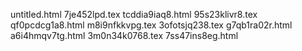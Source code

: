 untitled.html
7je452lpd.tex
tcddia9iaq8.html
95s23klivr8.tex
qf0pcdcg1a8.html
m8i9nfkkvpg.tex
3ofotsjq238.tex
g7qb1ra02r.html
a6i4hmqv7tg.html
3m0n34k0768.tex
7ss47ins8eg.html